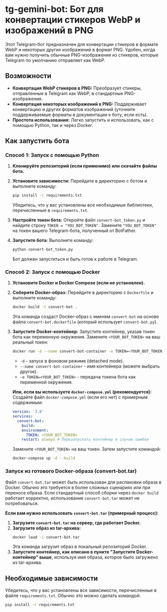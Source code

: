 # tg-gemini-bot: Бот для конвертации стикеров WebP и изображений в PNG

Этот Telegram-бот предназначен для конвертации стикеров в формате WebP и некоторых других изображений в формат PNG. Удобен, когда вам нужно получить обычные PNG-изображения из стикеров, которые Telegram по умолчанию отправляет как WebP.

## Возможности

* **Конвертация WebP стикеров в PNG:** Преобразует стикеры, отправленные в Telegram как WebP, в стандартные PNG-изображения.
* **Конвертация некоторых изображений в PNG:** Поддерживает конвертацию и других форматов изображений (уточните поддерживаемые форматы в документации к боту, если есть).
* **Простота использования:** Легко запустить и использовать, как с помощью Python, так и через Docker.

## Как запустить бота

### Способ 1: Запуск с помощью Python

1. **Клонируйте репозиторий (если применимо) или скачайте файлы бота.**
2. **Установите зависимости:**
   Перейдите в директорию с ботом и выполните команду:
   ```bash
   pip install -r requirements.txt
   ```
   Убедитесь, что у вас установлены все необходимые библиотеки, перечисленные в `requirements.txt`.

3. **Настройте токен бота:**
   Откройте файл `convert-bot_token.py` и найдите строку `TOKEN = "YOU_BOT_TOKEN"`.
   Замените `"YOU_BOT_TOKEN"` на токен вашего Telegram-бота, полученный от BotFather.

4. **Запустите бота:**
   Выполните команду:
   ```bash
   python convert-bot_token.py
   ```
   Бот должен запуститься и быть готов к работе в Telegram.

### Способ 2: Запуск с помощью Docker

1. **Установите Docker и Docker Compose (если не установлен).**
2. **Соберите Docker-образ:**
   Перейдите в директорию с `Dockerfile` и выполните команду:
   ```bash
   docker build -t convert-bot .
   ```
   Эта команда создаст Docker-образ с именем `convert-bot` на основе файла `convert-bot.dockerfile` (который использует `convert-bot.py`).

3. **Запустите Docker-контейнер:**
   Запустите контейнер, указав токен бота как переменную окружения. Замените `<YOUR_BOT_TOKEN>` на ваш реальный токен:
   ```bash
   docker run -d --name convert-bot-container -e TOKEN=<YOUR_BOT_TOKEN> convert-bot
   ```
   * `-d` - запуск в фоновом режиме (detached mode).
   * `--name convert-bot-container` - имя контейнера (можете выбрать другое).
   * `-e TOKEN=<YOUR_BOT_TOKEN>` - передача токена бота как переменной окружения.

   **Или, если вы используете `docker-compose.yml` (рекомендуется):**
   Создайте файл `docker-compose.yml` (если его нет) с примерным содержимым:
   ```yaml
   version: '3.8'
   services:
     convert-bot:
       build: .
       environment:
         TOKEN: <YOUR_BOT_TOKEN>
       restart: always # Перезапускать контейнер в случае ошибки
   ```
   Замените `<YOUR_BOT_TOKEN>` на ваш токен.
   Затем запустите командой:
   ```bash
   docker-compose up -d --build
   ```

### Запуск из готового Docker-образа (convert-bot.tar)

Файл `convert-bot.tar` может быть использован для распаковки образа в Docker. Обычно это требуется в более сложных сценариях или при переносе образа. Если стандартный способ сборки через `docker build` работает корректно, использование `convert-bot.tar` может не потребоваться.

**Если вам нужно использовать `convert-bot.tar` (примерный процесс):**

1. **Загрузите `convert-bot.tar` на сервер, где работает Docker.**
2. **Загрузите образ из tar-архива:**
   ```bash
   docker load -i convert-bot.tar
   ```
   Эта команда загрузит образ в локальный репозиторий Docker.
3. **Запустите контейнер, как описано в пункте "Запустите Docker-контейнер" выше**, используя имя образа, которое было загружено из tar-архива.

## Необходимые зависимости

Убедитесь, что у вас установлены все зависимости, перечисленные в файле `requirements.txt`. Обычно это можно сделать командой:
```bash
pip install -r requirements.txt
```

